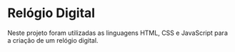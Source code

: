 # Relógio Digital

Neste projeto foram utilizadas as linguagens HTML, CSS e JavaScript para a criação de um relógio digital.
